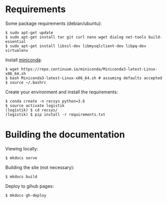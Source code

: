 Requirements
====

Some package requirements (debian/ubuntu):
    
    $ sudo apt-get update
    $ sudo apt-get install tar git curl nano wget dialog net-tools build-essential
    $ sudo apt-get install libssl-dev libmysqlclient-dev libpq-dev virtualenv

Install [miniconda](https://conda.io/docs/install/quick.html):

    $ wget https://repo.continuum.io/miniconda/Miniconda3-latest-Linux-x86_64.sh
    $ bash Miniconda3-latest-Linux-x86_64.sh # assuming defaults accepted
    $ source ~/.bashrc

Create your environment and install the requirements:

    $ conda create -n recsys python=3.6
    $ source activate logistik
    (logistik) $ cd recsys/
    (logistik) $ pip install -r requirements.txt

Building the documentation
====

Viewing locally:

    $ mkdocs serve

Building the site (not necessary):

    $ mkdocs build
        
Deploy to gihub pages:

    $ mkdocs gh-deploy


